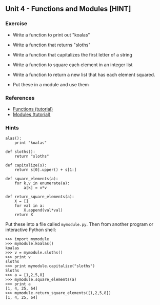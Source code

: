 Unit 4 - Functions and Modules [HINT]
---

### **Exercise**

* Write a function to print out "koalas"
* Write a function that returns "sloths"
* Write a function that capitalizes the first letter of a string
* Write a function to square each element in an integer list
* Write a function to return a new list that has each element squared.

* Put these in a module and use them

### References

* [Functions (tutorial)](https://docs.python.org/3/tutorial/controlflow.html#defining-functions)
* [Modules (tutorial)](https://docs.python.org/3/tutorial/modules.html)

### **Hints**

    alas():
        print "koalas"

    def sloths():
        return "sloths"

    def capitalize(s):
        return s[0].upper() + s[1:]

    def square_elements(a):
        for k,v in enumerate(a):
            a[k] = v*v

    def return_square_elements(a):
        X = []
        for val in a:
            X.append(val*val) 
        return X


Put these into a file called `mymodule.py`.  Then from another program or interactive
Python shell:

    >>> import mymodule
    >>> mymodule.koalas()
    koalas
    >>> v = mymodule.sloths()
    >>> print v
    sloths
    >>> print mymodule.capitalize("sloths")
    Sloths
    >>> a = [1,2,5,8]
    >>> mymodule.square_elements(a)
    >>> print a
    [1, 4, 25, 64]
    >>> mymodule.return_square_elements([1,2,5,8])
    [1, 4, 25, 64]


